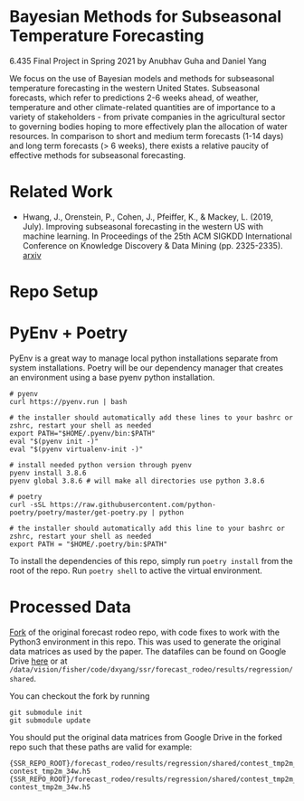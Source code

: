 # Bayesian Methods for Subseasonal Temperature Forecasting
6.435 Final Project in Spring 2021 by Anubhav Guha and Daniel Yang

We focus on the use of Bayesian models and methods for subseasonal temperature forecasting in the western United States. Subseasonal forecasts, which refer to predictions 2-6 weeks ahead, of weather, temperature and other climate-related quantities are of importance to a variety of stakeholders - from private companies in the agricultural sector to governing bodies hoping to more effectively plan the allocation of water resources. In comparison to short and medium term forecasts (1-14 days) and long term forecasts (> 6 weeks), there exists a relative paucity of effective methods for subseasonal forecasting. 

# Related Work
* Hwang, J., Orenstein, P., Cohen, J., Pfeiffer, K., & Mackey, L. (2019, July). Improving subseasonal forecasting in the western US with machine learning. In Proceedings of the 25th ACM SIGKDD International Conference on Knowledge Discovery & Data Mining (pp. 2325-2335). [arxiv](https://arxiv.org/abs/1809.07394)

# Repo Setup
# PyEnv + Poetry
PyEnv is a great way to manage local python installations separate from system installations. Poetry will be our dependency manager that creates an environment using a base pyenv python installation.

```
# pyenv
curl https://pyenv.run | bash

# the installer should automatically add these lines to your bashrc or zshrc, restart your shell as needed
export PATH="$HOME/.pyenv/bin:$PATH"
eval "$(pyenv init -)"
eval "$(pyenv virtualenv-init -)"

# install needed python version through pyenv
pyenv install 3.8.6
pyenv global 3.8.6 # will make all directories use python 3.8.6

# poetry
curl -sSL https://raw.githubusercontent.com/python-poetry/poetry/master/get-poetry.py | python

# the installer should automatically add this line to your bashrc or zshrc, restart your shell as needed
export PATH = "$HOME/.poetry/bin:$PATH"
```

To install the dependencies of this repo, simply run `poetry install` from the root of the repo. Run `poetry shell` to active the virtual environment.

# Processed Data
[Fork](https://github.com/dxyang/forecast_rodeo) of the original forecast rodeo repo, with code fixes to work with the Python3 environment in this repo. This was used to generate the original data matrices as used by the paper. The datafiles can be found on Google Drive [here](https://drive.google.com/drive/folders/1bFJ64Q_NlbKc1J1um-tQFmT1xEBBYWhV?usp=sharing) or at `/data/vision/fisher/code/dxyang/ssr/forecast_rodeo/results/regression/shared`.

You can checkout the fork by running
```
git submodule init
git submodule update
```

You should put the original data matrices from Google Drive in the forked repo such that these paths are valid for example:
```
{SSR_REPO_ROOT}/forecast_rodeo/results/regression/shared/contest_tmp2m_34w/lat_lon_date_data-contest_tmp2m_34w.h5
{SSR_REPO_ROOT}/forecast_rodeo/results/regression/shared/contest_tmp2m_34w/date_data-contest_tmp2m_34w.h5
```
